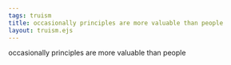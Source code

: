 ```yaml
---
tags: truism
title: occasionally principles are more valuable than people
layout: truism.ejs
---
```


occasionally principles are more valuable than people